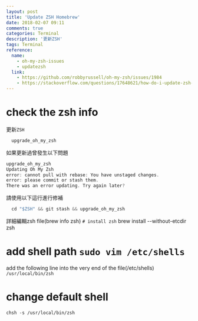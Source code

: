 ```yaml
---
layout: post
title: 'Update ZSH Homebrew'
date: 2018-02-07 09:11
comments: true
categories: Terminal
description: '更新ZSH'
tags: Terminal
reference:
  name:
    - oh-my-zsh-issues
    - updatezsh
  link:
    - https://github.com/robbyrussell/oh-my-zsh/issues/1984
    - https://stackoverflow.com/questions/17648621/how-do-i-update-zsh-to-the-latest-version
---
```


# check the zsh info
更新`ZSH`
```c
  upgrade_oh_my_zsh
```
如果更新過曾發生以下問題
```c
upgrade_oh_my_zsh
Updating Oh My Zsh
error: cannot pull with rebase: You have unstaged changes.
error: please commit or stash them.
There was an error updating. Try again later?
```
請使用以下這行進行修補
```c
  cd "$ZSH" && git stash && upgrade_oh_my_zsh
```
詳細編輯zsh file(brew info zsh) `# install zsh`
brew install --without-etcdir zsh
# add shell path `sudo vim /etc/shells`
add the following line into the very end of the file(/etc/shells)
`/usr/local/bin/zsh`
# change default shell
`chsh -s /usr/local/bin/zsh`